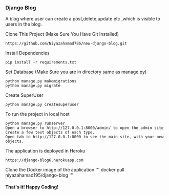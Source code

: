 ### Django Blog
A blog where user can create a post,delete,update etc ,which is visible to users in the blog.

Clone This Project (Make Sure You Have Git Installed)
```
https://github.com/Niyazahamad786/new-django-blog.git
```
Install Dependencies 

```
pip install -r requirements.txt
```

Set Database (Make Sure you are in directory same as manage.py)
```
python manage.py makemigrations
python manage.py migrate
```
Create SuperUser 
```
python manage.py createsuperuser
```

To run the project in local host
```
python manage.py runserver
Open a browser to http://127.0.0.1:8000/admin/ to open the admin site
Create a few test objects of each type.
Open tab to http://127.0.0.1:8000 to see the main site, with your new objects.
```
The application is deployed in Heroku
```
https://django-blog6.herokuapp.com
```
Clone the Docker image of the application
'''
docker pull niyazahamad195/django-blog
'''
#### That's it! Happy Coding!
